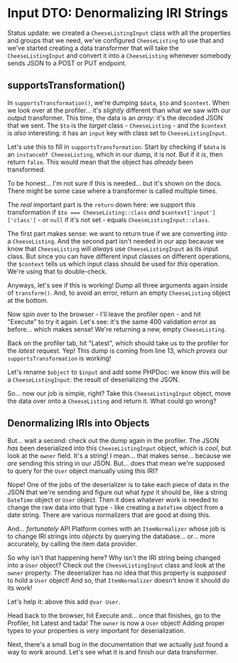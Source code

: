 # Input DTO: Denormalizing IRI Strings

Status update: we created a `CheeseListingInput` class with all the properties
and groups that we need, we've configured `CheeseListing` to use that and we've
started creating a data transformer that will take the `CheeseListingInput` and
convert it into a `CheeseListing` whenever somebody sends JSON to a POST or PUT
endpoint.

## supportsTransformation()

In `supportsTransformation()`, we're dumping `$data`, `$to` and `$context`.
When we look over at the profiler... it's *slightly* different than what we
saw with our output transformer. This time, the data is an *array*: it's the
decoded JSON that we sent. The `$to` is the *target* class - `CheeseListing` -
and the `$context` is *also* interesting: it has an `input` key with class set
to `CheeseListingInput`.

Let's use this to fill in `supportsTransformation`. Start by checking if `$data`
is an `instanceOf CheeseListing`, which in our dump, it is *not*. But if it *is*,
then return `false`. This would mean that the object has *already* been transformed.

To be honest... I'm not sure if this is needed... but it's shown on the docs. There
might be some case where a transformer is called multiple times.

The *real* important part is the `return` down here: we support this transformation
if `$to === CheeseListing::class` *and* `$context['input']['class']` - or `null` if
it's not set - equals `CheeseListingInput::class`.

The first part makes sense: we want to return true if we are converting *into* a
`CheeseListing`. And the second part isn't needed in *our* app because we know
that `CheeseListing` will *always* use `CheeseListingInput` as its input class.
But since you can have different input classes on different operations, the
`$context` tells us which input class should be used for *this* operation. We're
using that to double-check.

Anyways, let's see if this is working! Dump all three arguments again inside of
`transform()`. And, to avoid an error, return an empty `CheeseListing` object
at the bottom.

Now spin over to the browser - I'll leave the profiler open - and hit "Execute"
to try it again. Let's see:  it's the same 400 validation error as before...
which makes sense! We're returning a new, empty `CheeseListing`.

Back on the profiler tab, hit "Latest", which should take us to the profiler for
the *latest* request. Yep! This dump is coming from line 13, which *proves* our
`supportsTransformation` is working!

Let's rename `$object` to `$input` and add some PHPDoc: we know this will be a
`CheeseListingInput`: the result of deserializing the JSON.

So... now our job is simple, right? Take this `CheeseListingInput` object, move
the data over onto a `CheeseListing` and return it. What could go wrong?

## Denormalizing IRIs into Objects

But... wait a second: check out the dump again in the profiler. The JSON *has*
been deserialized into this `CheeseListingInput` object, which is *cool*, but
look at the `owner` field. It's a string! I mean... that makes sense... because we
*are* sending this string in our JSON. But... does that mean we're supposed to
query for the `User` object manually using this IRI?

Nope! One of the jobs of the deserializer is to take each piece of data in the
JSON that we're sending and figure out what *type* it should be, like a string
`DateTime` object or `User` object. Then it does whatever work is needed to change
the raw data into that type - like creating a `DateTime` object from a date string.
There are various normalizers that are good at doing this.

And... *fortunately* API Platform comes with an `ItemNormalizer` whose job is to
change IRI strings into *objects* by querying the database... or... more accurately,
by calling the item data provider.

So why isn't that happening here? Why isn't the IRI string being changed into a
`User` object? Check out the `CheeseListingInput` class and look at the `owner`
property. The deserializer has *no* idea that this property is *supposed* to
hold a `User` object! And so, that `ItemNormalizer` doesn't know it should do
its work!

Let's help it: above this add `@var User`.

Head back to the browser, hit Execute and... once that finishes, go to the
Profiler, hit Latest and tada! The `owner` is now a `User` object! Adding proper
types to your properties is *very* important for deserialization.

Next, there's a small bug in the documentation that we actually just found a
way to work around. Let's see what it is and finish our data transformer.
